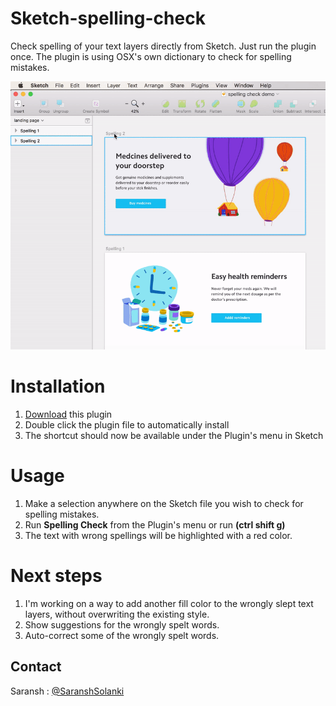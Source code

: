 # Sketch-spelling-check

Check spelling of your text layers directly from Sketch. Just run the plugin once. The plugin is using OSX's own dictionary to check for spelling mistakes.


![alt text](https://github.com/saranshsolanki/Sketch-spelling-check/blob/master/spelling%20demo.gif?raw=true)


# Installation
1. [Download](https://github.com/saranshsolanki/Sketch-spelling-check/archive/master.zip) this plugin 
2. Double click the plugin file to automatically install
3. The shortcut should now be available under the Plugin's menu in Sketch


# Usage
1. Make a selection anywhere on the Sketch file you wish to check for spelling mistakes.
2. Run **Spelling Check** from the Plugin's menu or run **(ctrl shift g)**
3. The text with wrong spellings will be highlighted with a red color.

# Next steps
1. I'm working on a way to add another fill color to the wrongly slept text layers, without overwriting the existing style.
2. Show suggestions for the wrongly spelt words.
3. Auto-correct some of the wrongly spelt words.

## Contact
Saransh : [@SaranshSolanki](https://twitter.com/SaranshSolanki)
